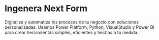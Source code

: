 # Ingenera Next Form 
Digitaliza y automatiza los procesos de tu negocio con soluciones personalizadas. Usamos Power Platform, Python, VisualStudio y Power BI para crear herramientas simples, eficientes y hechas a tu medida.
